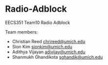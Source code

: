 # Radio-Adblock
EECS351 Team10 Radio Adblock

Team members: 
* Christian Reed <chrireed@umich.edu>
* Sion Kim <sionkim@umich.edu>
* Adithya Vijayan <adivijay@umich.edu>
* Shanmukh Ghandikota <sghandik@umich.edu>

